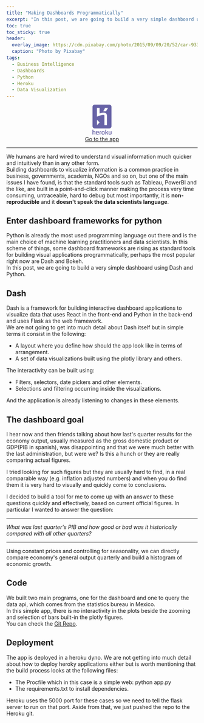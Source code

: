 ```yaml
---
title: "Making Dashboards Programmatically"
excerpt: "In this post, we are going to build a very simple dashboard using Dash and Python"
toc: true
toc_sticky: true
header:
  overlay_image: https://cdn.pixabay.com/photo/2015/09/09/20/52/car-933269_1280.jpg
  caption: "Photo by Pixabay"
tags: 
  - Business Intelligence 
  - Dashboards
  - Python
  - Heroku
  - Data Visualization
---
```


<div style="text-align:center; width:100%">
<a href="https://mexico-pib.herokuapp.com">
<img src="/assets/heroku.png" style="width:50px;" />
<br>
Go to the app 
</a>
</div>

---
We humans are hard wired to understand visual information much quicker and intuitively than in any other form.  
Building dashboards to visualize information is a common practice in business, governments, academia, NGOs and so on, but one of the 
main issues I have found, is that the standard tools such as Tableau, PowerBI and the like, are built in a point-and-click manner 
making the process very time consuming, untraceable, hard to debug but most importantly, it is **non-reproducible** and it **doesn't speak
the data scientists language**. 

## Enter dashboard frameworks for python
Python is already the most used programming language out there and is the main choice of machine learning practitioners and 
data scientists.
In this scheme of things, some dashboard frameworks are rising as standard tools for building visual applications programmatically, 
perhaps the most popular right now are Dash and Bokeh.  
In this post, we are going to build a very simple dashboard using Dash and Python.

## Dash
Dash is a framework for building interactive dashboard applications to visualize data that uses React in the front-end and Python in the back-end
and uses Flask as the web framework.  
We are not going to get into much detail about Dash itself but in simple terms it consist in the following:
- A layout where you define how should the app look like in terms of arrangement. 
- A set of data visualizations built using the plotly library and others.

The interactivity can be built using:
- Filters, selectors, date pickers and other elements.
- Selections and filtering occurring inside the visualizations.

And the application is already listening to changes in these elements.

## The dashboard goal
I hear now and then friends talking about how last's quarter results for the economy output, usually measured as the gross domestic product or GDP(PIB in spanish), was disappointing and that we were much better with the last administration, but were we? Is this a hunch or they are really comparing actual figures. 

I tried looking for such figures but they are usually hard to find, in a
real comparable way (e.g. inflation adjusted numbers) and when you do find them it is very hard to visually and quickly come to conclusions. 

I decided to build a tool for me to come up with an answer to these questions quickly and effectively, based on current official figures. 
In particular I wanted to answer the question:  

---
*What was last quarter's PIB and how good or bad was it historically compared with all other quarters?*

---
Using constant prices and controlling for seasonality, we can directly compare economy's general output quarterly and build a histogram of economic growth.

## Code
We built two main programs, one for the dashboard and one to query the 
data api, which comes from the statistics bureau in Mexico.   
In this simple app, there is no interactivity in the plots beside the zooming and selection of bars built-in the plotly figures.  
You can check the [Git Repo](https://github.com/jairgs/pibdash).

## Deployment
The app is deployed in a heroku dyno.
We are not getting into much detail about how to deploy heroky applications either but is worth mentioning that the build process looks at the following files:
- The Procfile which in this case is a simple web: python app.py
- The requirements.txt to install dependencies.

Heroku uses the 5000 port for these cases so we need to tell the flask server to run on that port. 
Aside from that, we just pushed the repo to the Heroku git. 
